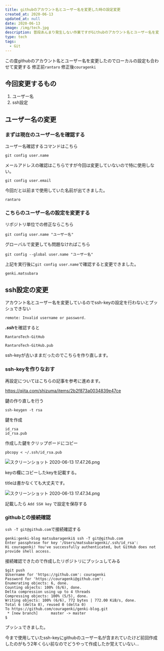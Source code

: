 ```yaml
---
title: githubのアカウント名とユーザー名を変更した時の設定変更
created_at: 2020-06-13
updated_at: null
date: 2020-06-13
image: /img/tech.jpg
description: 普段あんまり発生しない作業ですがGithubのアカウント名とユーザー名を変更した際のエラー対応を手順つきで解説していきます。
type: tech
tags:
  - Git
---
```


この度githubのアカウント名とユーザー名を変更したのでローカルの設定も合わせて変更する
修正前`rantaro`
修正後`couragenki`

## 今回変更するもの

1. ユーザー名
2. ssh設定

## ユーザー名の変更

### まずは現在のユーザー名を確認する

ユーザー名確認するコマンドはこちら

`git config user.name`

メールアドレスの確認はこちらですが今回は変更していないので特に使用しない。

`git config user.email`

今回だと以前まで使用していた名前が出てきました。

`rantaro`

### こちらのユーザー名の設定を変更する

リポジトリ単位での修正ならこちら

`git config user.name "ユーザー名"`

グローバルで変更しても問題なければこちら

`git config --global user.name "ユーザー名"`

上記を実行後に`git config user.name`で確認すると変更できました。

`genki.matsubara`

## ssh設定の変更

アカウント名とユーザー名を変更しているのでssh-keyの設定を行わないとプッシュできない

```
remote: Invalid username or password.
```

***.ssh***を確認すると

`RantaroTech-GitHub`

`RantaroTech-GitHub.pub`

ssh-keyが古いままだったのでこちらを作り直します。

### ssh-keyを作りなおす

再設定についてはこちらの記事を参考に進めます。

https://qiita.com/shizuma/items/2b2f873a0034839e47ce

鍵の作り直しを行う

`ssh-keygen -t rsa`

鍵を作成

```
id_rsa
id_rsa.pub
```

作成した鍵をクリップボードにコピー

`pbcopy < ~/.ssh/id_rsa.pub`

![スクリーンショット 2020-06-13 17.47.26.png](https://qiita-image-store.s3.ap-northeast-1.amazonaws.com/0/199085/2cbe1708-0b02-019f-aa19-349845ed1a66.png)

keyの欄にコピーしたkeyを記載する。

titleは書かなくても大丈夫です。

![スクリーンショット 2020-06-13 17.47.34.png](https://qiita-image-store.s3.ap-northeast-1.amazonaws.com/0/199085/b900a2d5-76bc-724b-7fe9-7e96fa3cd058.png)

記載したら `Add SSH key` で設定を保存する

### githubとの接続確認

`ssh -T git@github.com`で接続確認する

```
genki:genki-blog matsubaragenki$ ssh -T git@github.com
Enter passphrase for key '/Users/matsubaragenki/.ssh/id_rsa': 
Hi couragenki! You've successfully authenticated, but GitHub does not provide shell access.
```

接続確認できたので作成したリポジトリにプッシュしてみる

```
$git push
$Username for 'https://github.com': couragenki
Password for 'https://couragenki@github.com': 
Enumerating objects: 6, done.
Counting objects: 100% (6/6), done.
Delta compression using up to 4 threads
Compressing objects: 100% (5/5), done.
Writing objects: 100% (6/6), 772 bytes | 772.00 KiB/s, done.
Total 6 (delta 0), reused 0 (delta 0)
To https://github.com/couragenki/genki-blog.git
 * [new branch]      master -> master
$ 
```

プッシュできました。

今まで使用していたssh-keyにgithubのユーザー名が含まれていたけど前回作成したのがもう2年くらい前なのでどうやって作成したか覚えていない…

